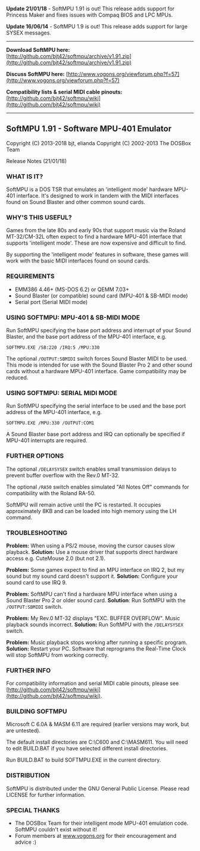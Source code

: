 **Update 21/01/18** - SoftMPU 1.91 is out! This release adds support for Princess Maker and fixes issues with Compaq BIOS and LPC MPUs.

**Update 16/06/14** - SoftMPU 1.9 is out! This release adds support for large SYSEX messages.

***
**Download SoftMPU here:** [http://github.com/bjt42/softmpu/archive/v1.91.zip](http://github.com/bjt42/softmpu/archive/v1.91.zip)

**Discuss SoftMPU here:** [http://www.vogons.org/viewforum.php?f=57](http://www.vogons.org/viewforum.php?f=57)

**Compatibility lists & serial MIDI cable pinouts:** [http://github.com/bjt42/softmpu/wiki](http://github.com/bjt42/softmpu/wiki)
***
## SoftMPU 1.91 - Software MPU-401 Emulator
Copyright (C) 2013-2018  bjt, elianda
Copyright (C) 2002-2013  The DOSBox Team

Release Notes (21/01/18)

### WHAT IS IT?

SoftMPU is a DOS TSR that emulates an 'intelligent mode' hardware MPU-401
interface. It's designed to work in tandem with the MIDI interfaces found on
Sound Blaster and other common sound cards.

### WHY'S THIS USEFUL?

Games from the late 80s and early 90s that support music via the Roland
MT-32/CM-32L often expect to find a hardware MPU-401 interface that supports
'intelligent mode'. These are now expensive and difficult to find.

By supporting the 'intelligent mode' features in software, these games will
work with the basic MIDI interfaces found on sound cards.

### REQUIREMENTS

- EMM386 4.46+ (MS-DOS 6.2) or QEMM 7.03+
- Sound Blaster (or compatible) sound card (MPU-401 & SB-MIDI mode)
- Serial port (Serial MIDI mode)

### USING SOFTMPU: MPU-401 & SB-MIDI MODE

Run SoftMPU specifying the base port address and interrupt of your Sound
Blaster, and the base port address of the MPU-401 interface, e.g.

  `SOFTMPU.EXE /SB:220 /IRQ:5 /MPU:330`

The optional `/OUTPUT:SBMIDI` switch forces Sound Blaster MIDI to be used. This
mode is intended for use with the Sound Blaster Pro 2 and other sound cards
without a hardware MPU-401 interface. Game compatibility may be reduced.

### USING SOFTMPU: SERIAL MIDI MODE

Run SoftMPU specifying the serial interface to be used and the base port
address of the MPU-401 interface, e.g.

  `SOFTMPU.EXE /MPU:330 /OUTPUT:COM1`

A Sound Blaster base port address and IRQ can optionally be specified if
MPU-401 interrupts are required.

### FURTHER OPTIONS

The optional `/DELAYSYSEX` switch enables small transmission delays to prevent
buffer overflow with the Rev.0 MT-32.

The optional `/RA50` switch enables simulated "All Notes Off" commands for
compatibility with the Roland RA-50.

SoftMPU will remain active until the PC is restarted. It occupies
approximately 8KB and can be loaded into high memory using the LH command.

### TROUBLESHOOTING

**Problem:**  When using a PS/2 mouse, moving the cursor causes slow playback.
**Solution:** Use a mouse driver that supports direct hardware access e.g.
              CuteMouse 2.0 (but not 2.1).

**Problem:**  Some games expect to find an MPU interface on IRQ 2, but my sound
              but my sound card doesn't support it.
**Solution:** Configure your sound card to use IRQ 9.

**Problem:**  SoftMPU can't find a hardware MPU interface when using a Sound
              Blaster Pro 2 or older sound card.
**Solution**: Run SoftMPU with the `/OUTPUT:SBMIDI` switch.

**Problem:**  My Rev.0 MT-32 displays "EXC. BUFFER OVERFLOW". Music playback sounds incorrect.
**Solution:** Run SoftMPU with the `/DELAYSYSEX` switch.

**Problem:**  Music playback stops working after running a specific program.
**Solution:** Restart your PC. Software that reprograms the Real-Time Clock will
              stop SoftMPU from working correctly.

### FURTHER INFO

For compatibility information and serial MIDI cable pinouts, please see
[http://github.com/bjt42/softmpu/wiki](http://github.com/bjt42/softmpu/wiki).

### BUILDING SOFTMPU

Microsoft C 6.0A & MASM 6.11 are required (earlier versions may work, but are
untested).

The default install directories are C:\C600 and C:\MASM611. You will need to
edit BUILD.BAT if you have selected different install directories.

Run BUILD.BAT to build SOFTMPU.EXE in the current directory.

### DISTRIBUTION

SoftMPU is distributed under the GNU General Public License. Please read
LICENSE for further information.

### SPECIAL THANKS

- The DOSBox Team for their intelligent mode MPU-401 emulation code. SoftMPU
  couldn't exist without it!
- Forum members at www.vogons.org for their encouragement and advice :)
